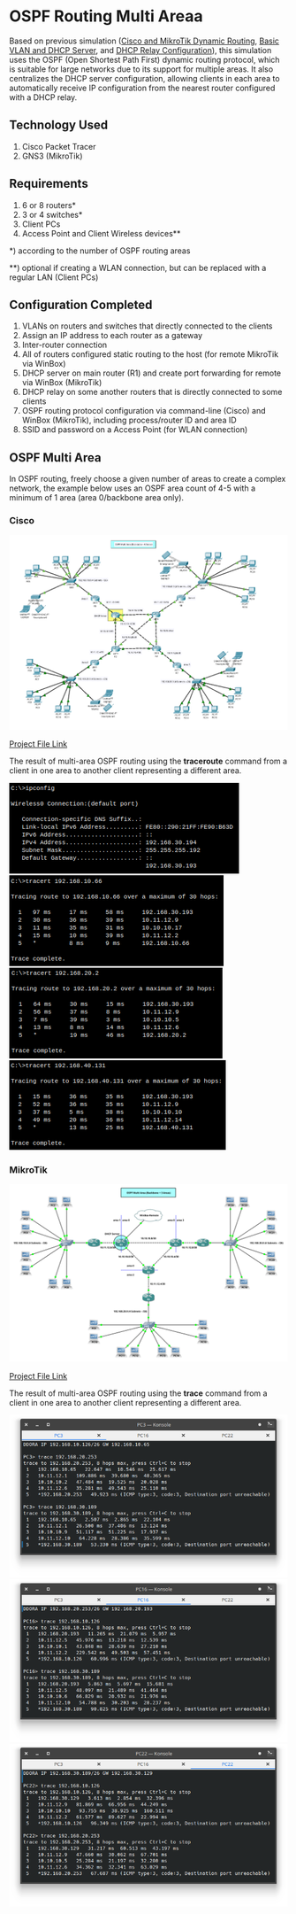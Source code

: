 # OSPF Routing Multi Areaa
Based on previous simulation ([Cisco and MikroTik Dynamic Routing](https://github.com/eightball270/Cisco-and-MikroTik-Dynamic-Routing/tree/main?tab=readme-ov-file#cisco-and-mikrotik-dynamic-routing), [Basic VLAN and DHCP Server](https://github.com/eightball270/Basic-VLAN-and-DHCP-Server/tree/main#basic-vlan-and-dhcp-server), and [DHCP Relay Configuration](https://github.com/eightball270/DHCP-Relay-Configuration#dhcp-relay-configuration)), this simulation uses the OSPF (Open Shortest Path First) dynamic routing protocol, which is suitable for large networks due to its support for multiple areas. It also centralizes the DHCP server configuration, allowing clients in each area to automatically receive IP configuration from the nearest router configured with a DHCP relay.

## Technology Used
1. Cisco Packet Tracer
2. GNS3 (MikroTik)

## Requirements
1. 6 or 8 routers*
2. 3 or 4 switches*
3. Client PCs
4. Access Point and Client Wireless devices**

*) according to the number of OSPF routing areas

**) optional if creating a WLAN connection, but can be replaced with a regular LAN (Client PCs)

## Configuration Completed
1. VLANs on routers and switches that directly connected to the clients
2. Assign an IP address to each router as a gateway
3. Inter-router connection
4. All of routers configured static routing to the host (for remote MikroTik via WinBox)
5. DHCP server on main router (R1) and create port forwarding for remote via WinBox (MikroTik)
6. DHCP relay on some another routers that is directly connected to some clients
7. OSPF routing protocol configuration via command-line (Cisco) and WinBox (MikroTik), including process/router ID and area ID
8. SSID and password on a Access Point (for WLAN connection)

## OSPF Multi Area
In OSPF routing, freely choose a given number of areas to create a complex network, the example below uses an OSPF area count of 4-5 with a minimum of 1 area (area 0/backbone area only).

### Cisco

![OSPF Multi Area.png](https://github.com/eightball270/OSPF-Routing-Multi-Area/blob/main/Cisco/OSPF%20Multi%20Area.png)

[Project File Link](https://github.com/eightball270/OSPF-Routing-Multi-Area/blob/main/Cisco/OSPF%20Multi%20Area.pkt)

The result of multi-area OSPF routing using the **traceroute** command from a client in one area to another client representing a different area.

![OSPF Multi Area (1).png](https://github.com/eightball270/OSPF-Routing-Multi-Area/blob/main/Cisco/OSPF%20Multi%20Area%20(1).png) ![OSPF Multi Area (2).png](https://github.com/eightball270/OSPF-Routing-Multi-Area/blob/main/Cisco/OSPF%20Multi%20Area%20(2).png) ![OSPF Multi Area (3).png](https://github.com/eightball270/OSPF-Routing-Multi-Area/blob/main/Cisco/OSPF%20Multi%20Area%20(3).png) ![OSPF Multi Area (4).png](https://github.com/eightball270/OSPF-Routing-Multi-Area/blob/main/Cisco/OSPF%20Multi%20Area%20(4).png)

### MikroTik

![OSPF Multi Area (MikroTik).png](https://github.com/eightball270/OSPF-Routing-Multi-Area/blob/main/MikroTik/OSPF%20Multi%20Area%20(MikroTik).png)

[Project File Link](https://github.com/eightball270/OSPF-Routing-Multi-Area/blob/main/MikroTik/OSPF%20Multi%20Area%20(MikroTik).gns3project.7z)

The result of multi-area OSPF routing using the **trace** command from a client in one area to another client representing a different area.

![OSPF Multi Area (MikroTik) (1).png](https://github.com/eightball270/OSPF-Routing-Multi-Area/blob/main/MikroTik/OSPF%20Multi%20Area%20(MikroTik)%20(1).png) ![OSPF Multi Area (MikroTik) (2).png](https://github.com/eightball270/OSPF-Routing-Multi-Area/blob/main/MikroTik/OSPF%20Multi%20Area%20(MikroTik)%20(2).png) ![OSPF Multi Area (MikroTik) (3).png](https://github.com/eightball270/OSPF-Routing-Multi-Area/blob/main/MikroTik/OSPF%20Multi%20Area%20(MikroTik)%20(3).png)
